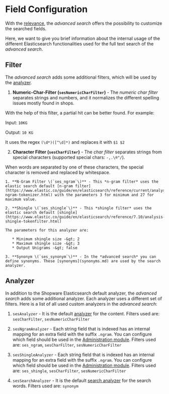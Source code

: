 # Field Configuration

With the [relevance](relevance.md), the *advanced search* offers the possibility to customize the searched fields.

Here, we want to give you brief information about the internal usage of the different Elasticsearch functionalities used for the full text search of the *advanced search*.

## Filter

The *advanced search* adds some additional filters, which will be used by the [analyzer](field-config.md#analyzer).

1. **Numeric-Char-Filter \(`sesNumericCharFilter`\)** - The *numeric char filter* separates strings and numbers, and it normalizes the different spelling issues mostly found in shops.

With the help of this filter, a partial hit can be better found. For example:

   Input: `10KG`

   Output: `10 KG`

It uses the regex `(\d*)([^\d]*)` and replaces it with `$1 $2`

2. **Character Filter \(`sesCharFilter`\)** - The *char filter* separates strings from special characters \(supported special chars: `-,.\®"/`\).

When words are separated by one of these characters, the special character is removed and replaced by whitespace.

    1. **N-Gram Filter \(`ses_ngram`\)** - This *n-gram filter* uses the elastic search default [n-gram filter](https://www.elastic.co/guide/en/elasticsearch/reference/current/analysis-ngram-tokenizer.html) with the parameters 3 for minimum and 27 for maximum value.

    2. **Shingle \(`ses_shingle`\)** - This *shingle filter* uses the elastic search default [shingle](https://www.elastic.co/guide/en/elasticsearch/reference/7.10/analysis-shingle-tokenfilter.html)

    The parameters for this analyzer are:

       * Minimum shingle size -&gt; 2
       * Maximum shingle size -&gt; 3
       * Output Unigrams -&gt; false

    3. **Synonym \(`ses_synonym`\)** - In the *advanced search* you can define synonyms. These [synonyms](synonyms.md) are used by the search analyzer.

## Analyzer

In addition to the Shopware Elasticsearch default analyzer, the *advanced search* adds some additional analyzer. Each analyzer uses a different set of filters. Here is a list of all used custom analyzers in the *advanced search*:

1. `sesAnalyzer` -   It is the default [analyzer](https://www.elastic.co/guide/en/elasticsearch/reference/current/analyzer.html) for the content. Filters used are: `sesCharFilter`, `sesNumericCharFilter`

2. `sesNgramAnalyzer` -  Each string field that is indexed has an internal mapping for an extra field with the suffix `.ngram`. You can configure which field should be used in the [Administration module](https://docs.shopware.com/en/shopware-6-en/enterprise-extensions/enterprise-search?category=shopware-6-en/enterprise-extensions#Configuration). Filters used are: `ses_ngram`, `sesCharFilter`, `sesNumericCharFilter`

3. `sesShingleAnalyzer` -  Each string field that is indexed has an internal mapping for an extra field with the suffix `.ngram`. You can configure which field should be used in the [Administration module](https://docs.shopware.com/en/shopware-6-en/enterprise-extensions/enterprise-search?category=shopware-6-en/enterprise-extensions#Configuration). Filters used are: `ses_shingle`, `sesCharFilter`, `sesNumericCharFilter`

4. `sesSearchAnalyzer` -  It is the default [search analyzer](https://www.elastic.co/guide/en/elasticsearch/reference/current/search-analyzer.html) for the search words. Filters used are: `synonym`

